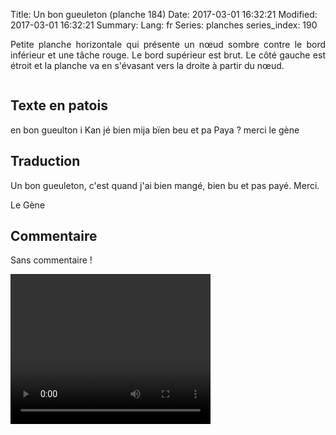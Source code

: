 Title: Un bon gueuleton (planche 184)
Date: 2017-03-01 16:32:21
Modified: 2017-03-01 16:32:21
Summary: 
Lang: fr
Series: planches
series_index: 190

<p style="text-align:justify;">Petite planche horizontale qui présente
un nœud sombre contre le bord inférieur et une tâche rouge. Le bord
supérieur est brut. Le côté gauche est étroit et la planche va en
s'évasant vers la droite à partir du nœud. </p>

<figure class="image-block" style="float: center;">
  <img alt="" src="{static}/images/planche_184.png">
  <figcaption style="max-width: 680px"></figcaption>
</figure>

## Texte en patois

en bon gueulton i Kan jé bien mija bïen beu et pa Paya ?  merci le
gène

## Traduction

Un bon gueuleton, c'est quand j'ai bien mangé, bien bu et pas payé.
Merci.

Le Gène

## Commentaire

Sans commentaire !

<video width="320" height="240" controls>
  <source src="https://d1njpgd0ygatdn.cloudfront.net/video_184.mp4" type="video/mp4">
</video>
